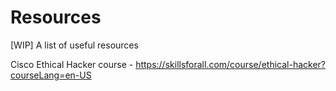 # Resources
[WIP] A list of useful resources

Cisco Ethical Hacker course - https://skillsforall.com/course/ethical-hacker?courseLang=en-US

